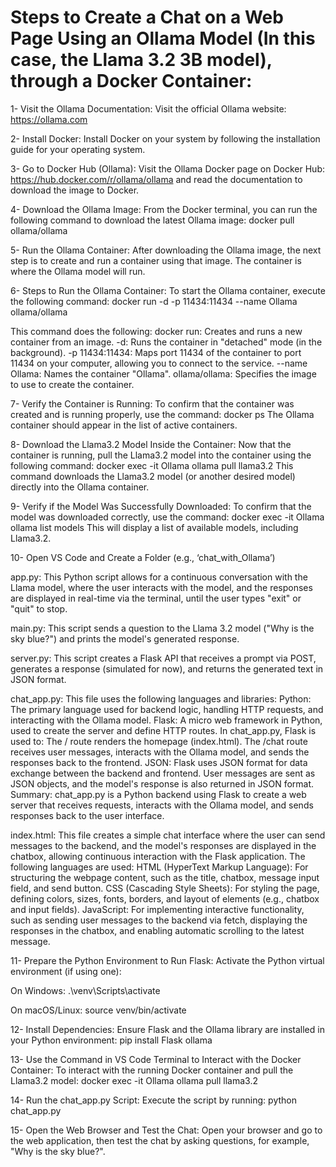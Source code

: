 # Steps to Create a Chat on a Web Page Using an Ollama Model (In this case, the Llama 3.2 3B model), through a Docker Container:

1- Visit the Ollama Documentation: Visit the official Ollama website: https://ollama.com

2- Install Docker: Install Docker on your system by following the installation guide for your operating system.

3- Go to Docker Hub (Ollama): Visit the Ollama Docker page on Docker Hub: https://hub.docker.com/r/ollama/ollama and read the documentation to download the image to Docker.

4- Download the Ollama Image: From the Docker terminal, you can run the following command to download the latest Ollama image:
docker pull ollama/ollama

5- Run the Ollama Container: After downloading the Ollama image, the next step is to create and run a container using that image. The container is where the Ollama model will run.

6- Steps to Run the Ollama Container:
To start the Ollama container, execute the following command:
docker run -d -p 11434:11434 --name Ollama ollama/ollama

This command does the following:
docker run: Creates and runs a new container from an image.
-d: Runs the container in "detached" mode (in the background).
-p 11434:11434: Maps port 11434 of the container to port 11434 on your computer, allowing you to connect to the service.
--name Ollama: Names the container "Ollama".
ollama/ollama: Specifies the image to use to create the container.

7- Verify the Container is Running:
To confirm that the container was created and is running properly, use the command:
docker ps
The Ollama container should appear in the list of active containers.

8- Download the Llama3.2 Model Inside the Container:
Now that the container is running, pull the Llama3.2 model into the container using the following command:
docker exec -it Ollama ollama pull llama3.2
This command downloads the Llama3.2 model (or another desired model) directly into the Ollama container.

9- Verify if the Model Was Successfully Downloaded:
To confirm that the model was downloaded correctly, use the command:
docker exec -it Ollama ollama list models
This will display a list of available models, including Llama3.2.

10- Open VS Code and Create a Folder (e.g., ‘chat_with_Ollama’)

app.py:
This Python script allows for a continuous conversation with the Llama model, where the user interacts with the model, and the responses are displayed in real-time via the terminal, until the user types "exit" or "quit" to stop.

main.py:
This script sends a question to the Llama 3.2 model ("Why is the sky blue?") and prints the model's generated response.

server.py:
This script creates a Flask API that receives a prompt via POST, generates a response (simulated for now), and returns the generated text in JSON format.

chat_app.py:
This file uses the following languages and libraries:
Python: The primary language used for backend logic, handling HTTP requests, and interacting with the Ollama model.
Flask: A micro web framework in Python, used to create the server and define HTTP routes. In chat_app.py, Flask is used to:
The / route renders the homepage (index.html).
The /chat route receives user messages, interacts with the Ollama model, and sends the responses back to the frontend.
JSON: Flask uses JSON format for data exchange between the backend and frontend. User messages are sent as JSON objects, and the model's response is also returned in JSON format. Summary: chat_app.py is a Python backend using Flask to create a web server that receives requests, interacts with the Ollama model, and sends responses back to the user interface.

index.html:
This file creates a simple chat interface where the user can send messages to the backend, and the model's responses are displayed in the chatbox, allowing continuous interaction with the Flask application.
The following languages are used:
HTML (HyperText Markup Language): For structuring the webpage content, such as the title, chatbox, message input field, and send button.
CSS (Cascading Style Sheets): For styling the page, defining colors, sizes, fonts, borders, and layout of elements (e.g., chatbox and input fields).
JavaScript: For implementing interactive functionality, such as sending user messages to the backend via fetch, displaying the responses in the chatbox, and enabling automatic scrolling to the latest message.

11- Prepare the Python Environment to Run Flask:
Activate the Python virtual environment (if using one):

On Windows:
.\venv\Scripts\activate

On macOS/Linux:
source venv/bin/activate

12- Install Dependencies:
Ensure Flask and the Ollama library are installed in your Python environment:
pip install Flask ollama

13- Use the Command in VS Code Terminal to Interact with the Docker Container:
To interact with the running Docker container and pull the Llama3.2 model:
docker exec -it Ollama ollama pull llama3.2

14- Run the chat_app.py Script:
Execute the script by running:
python chat_app.py

15- Open the Web Browser and Test the Chat:
Open your browser and go to the web application, then test the chat by asking questions, for example, "Why is the sky blue?".

